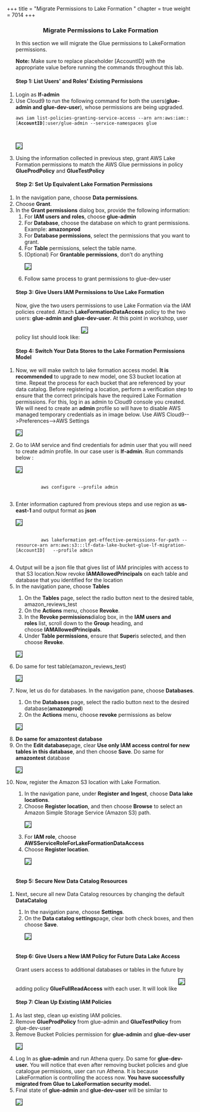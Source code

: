 +++
title = "Migrate Permissions to Lake Formation  "
chapter = true
weight = 7014
+++


<center><h3>Migrate Permissions to Lake Formation </h3></center>

<div style="text-align: left">
<ol>
   In this section we will migrate the Glue permissions to LakeFormation permissions. 
   </br>

   <b>Note:</b> Make sure to replace placeholder [AccountID] with the appropriate value before running the commands throughout this lab.
   
   </ol>



<ol start="1" >
<h4>Step 1: List Users' and Roles' Existing Permissions</h4>
<li>Login  as <strong>lf-admin</strong></li>
<li>Use Cloud9 to run the following command for both the users(<b>glue-admin and glue-dev-user</b>), whose permissions are being upgraded.</li>
<div class="highlight">
    <pre>
<code>aws iam list-policies-granting-service-access --arn arn:aws:iam::[<strong>AccountID</strong>]:user/glue-admin --service-namespaces glue</code>
  </pre>
</div>
<img src="/images/gluemigration033.png" style="margin:15px 0px; border:1px solid black"/>




<li>Using the information collected in previous step, grant AWS Lake Formation permissions to match the AWS Glue permissions in policy <strong>GlueProdPolicy</strong> and <strong>GlueTestPolicy</strong></li>
</ol>

<ol start="1">
<h4>Step 2: Set Up Equivalent Lake Formation Permissions</h4>
<li>In the navigation pane, choose&nbsp;<strong>Data permissions</strong>.</li>
<li>Choose&nbsp;<strong>Grant</strong>.</li>
<li>In the&nbsp;<strong>Grant permissions</strong>&nbsp;dialog box, provide the following information:
<ol>
<li>For&nbsp;<strong>IAM users and roles</strong>, choose <strong>glue-admin</strong></li>
<li>For&nbsp;<strong>Database</strong>, choose the database on which to grant permissions. Example: <strong>amazonprod</strong></li>
<li>For&nbsp;<strong>Database permissions</strong>, select the permissions that you want to grant.</li>
<li>For <strong>Table</strong> permissions, select the table name.</li>
<li>(Optional) For&nbsp;<strong>Grantable permissions</strong>, don&rsquo;t do anything</li>
<img src="/images/gluemigration018.png" style="margin:15px 0px; border:1px solid black"/>
<li>Follow same process to grant permissions to glue-dev-user</li>
</ol>
</li>
</ol>

<ol start="1">

<h4>Step 3: Give Users IAM Permissions to Use Lake Formation</h4>
Now, give the two users permissions to use Lake Formation via the IAM policies created. Attach <strong>LakeFormationDataAccess</strong> policy to the  two users: <b>glue-admin and glue-dev-user</b>. At this point in workshop, user policy list should look like:


<img src="/images/gluemigration019.png" style="margin:15px 0px; border:1px solid black" />
</ol>

<ol start="1">
<h4>Step 4: Switch Your Data Stores to the Lake Formation Permissions Model</h4>
<li>Now, we will make switch to lake formation access model. <strong>It is recommended</strong> to upgrade to new model, one S3 bucket location at time. Repeat the process for each bucket that are referenced by your data catalog. Before registering a location, perform a verification step to ensure that the correct principals have the required Lake Formation permissions. For this, log in as admin to Cloud9 console you created. We will need to create an <b>admin</b> profile so will have to disable AWS managed temporary credentials as in image below. Use AWS Cloud9-->Preferences-->AWS Settings</li>

<img src="/images/gluemigration020.png" style="margin:15px 0px; border:1px solid black" />

<li>Go to IAM service and find credentials for admin user that you will need to create admin profile. In our case user is <strong>lf-admin</strong>. Run  commands below :</li>

<img src="/images/gluemigration021.png" style="margin:15px 0px; border:1px solid black"/>

<div class="highlight">
    <pre>
        <code>aws configure --profile admin</code>
    </pre>
</div>
<li>Enter information captured from previous steps and use region as <b>us-east-1 </b>and output format as <b>json</b></li>
<img src="/images/gluemigration022.png" style="margin:15px 0px; border:1px solid black" />
<div class="highlight">
    <pre>
        <code>aws lakeformation get-effective-permissions-for-path --resource-arn arn:aws:s3:::lf-data-lake-bucket-glue-lf-migration-[AccountID]&nbsp;&nbsp; --profile admin</code>
    </pre>
</div>




<li>Output will be a json file that gives list of IAM principles with access to that S3 location.Now revoke <b>IAMAllowedPrincipals</b> on each table and database that you identified for the location </li>

<li>In the navigation pane, choose&nbsp;<strong>Tables</strong></li>
<ol>
<li>On the&nbsp;<strong>Tables</strong> page, select the radio button next to the desired table, amazon_reviews_test</li>
<li>On the&nbsp;<strong>Actions</strong> menu, choose&nbsp;<strong>Revoke</strong>.</li>
<li>In the&nbsp;<strong>Revoke permissions</strong>dialog box, in the&nbsp;<strong>IAM users and roles</strong>&nbsp;list, scroll down to the&nbsp;<strong>Group</strong>&nbsp;heading, and choose&nbsp;<strong>IAMAllowedPrincipals</strong>.</li>
<li>Under&nbsp;<strong>Table permissions</strong>, ensure that&nbsp;<strong>Super</strong>is selected, and then choose&nbsp;<strong>Revoke</strong>.</li>
</ol>
<img src="/images/gluemigration023.png" style="margin:15px 0px; border:1px solid black" 
/>

<li>Do same for test table(amazon_reviews_test)</li>
<img src="/images/gluemigration024.png" style="margin:15px 0px; border:1px solid black" />
<li>Now, let us do for databases. In the navigation pane, choose&nbsp;<strong>Databases</strong>.</li>
<ol>
<li>On the&nbsp;<strong>Databases</strong> page, select the radio button next to the desired database(<strong>amazonprod</strong>)</li>
<li>On the&nbsp;<strong>Actions</strong> menu, choose&nbsp;<strong>revoke</strong> permissions as below</li>
</ol>
<img src="/images/gluemigration025.png" style="margin:15px 0px; border:1px solid black" />

<li><strong>Do same for amazontest database</strong></li>

<li>On the&nbsp;<strong>Edit database</strong>page, clear&nbsp;<strong>Use only IAM access control for new tables in this database</strong>, and then choose&nbsp;<strong>Save</strong>. Do same for <strong>amazontest</strong> database</li>
<img src="/images/gluemigration026.png" style="margin:15px 0px; border:1px solid black" />

<li>Now, register the Amazon S3 location with Lake Formation.</li>

<ol>
<li>In the navigation pane, under&nbsp;<strong>Register and Ingest</strong>, choose&nbsp;<strong>Data lake locations</strong>.</li>
<li>Choose&nbsp;<strong>Register location</strong>, and then choose&nbsp;<strong>Browse</strong> to select an Amazon Simple Storage Service (Amazon S3) path.</li>

<img src="/images/gluemigration027.png" style="margin:15px 0px; border:1px solid black" />

<li>For&nbsp;<strong>IAM role</strong>, choose <strong>AWSServiceRoleForLakeFormationDataAccess</strong></li>
<li>Choose&nbsp;<strong>Register location</strong>.</li>

<img src="/images/gluemigration028.png" style="margin:15px 0px; border:1px solid black" />
</ol>
</ol>

<ol start="1">
<h4>Step 5: Secure New Data Catalog Resources</h4>
<li>Next, secure all new Data Catalog resources by changing the default <strong>DataCatalog</strong></li>
<ol>
<li>In the navigation pane, choose&nbsp;<strong>Settings</strong>.</li>
<li>On the&nbsp;<strong>Data catalog settings</strong>page, clear both check boxes, and then choose&nbsp;<strong>Save</strong>.</li>
<img src="/images/gluemigration029.png" style="margin:15px 0px; border:1px solid black" />
</ol>
</ol>

<ol start="1">
<h4>Step 6: Give Users a New IAM Policy for Future Data Lake Access</h4>
Grant users access to additional databases or tables in the future by adding policy <strong>GlueFullReadAccess</strong> with each user. It will look like
<img src="/images/gluemigration030.png" style="margin:15px 0px; border:1px solid black" />

</ol>
<ol start="1">
<h4>Step 7: Clean Up Existing IAM Policies</h4>
<li>As last step, clean up existing IAM policies.</li>
<li>Remove <strong>GlueProdPolicy</strong> from glue-admin and <strong>GlueTestPolicy</strong> from glue-dev-user</li>
<li>Remove Bucket Policies permission for <strong>glue-admin</strong> and <strong>glue-dev-user</strong></li>
<img src="/images/gluemigration031.png" style="margin:15px 0px; border:1px solid black" />

</li>



<li>Log In as <strong>glue-admin</strong> and run Athena query. Do same for <strong>glue-dev-user.</strong> You will notice that even after removing bucket policies and glue catalogue permissions, user can run Athena. It is because LakeFormation is controlling the access now. <b>You have successfully migrated from Glue to LakeFormation security model.</b> </li>

<li>Final state of <strong>glue-admin</strong> and <strong>glue-dev-user</strong> will be similar to</li>
<img src="/images/gluemigration032.png" style="margin:15px 0px; border:1px solid black" 
/>
</ol>
<p>&nbsp;</p>
</div>
